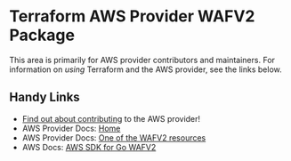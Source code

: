# Terraform AWS Provider WAFV2 Package

This area is primarily for AWS provider contributors and maintainers. For information on _using_ Terraform and the AWS provider, see the links below.


## Handy Links
* [Find out about contributing](../../../docs/contributing) to the AWS provider!
* AWS Provider Docs: [Home](https://registry.terraform.io/providers/hashicorp/aws/latest/docs)
* AWS Provider Docs: [One of the WAFV2 resources](https://registry.terraform.io/providers/hashicorp/aws/latest/docs/resources/wafv2_ip_set)
* AWS Docs: [AWS SDK for Go WAFV2](https://docs.aws.amazon.com/sdk-for-go/api/service/wafv2/)
